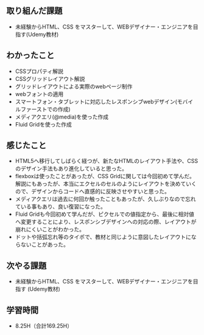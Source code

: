## 取り組んだ課題
- 未経験からHTML、CSS をマスターして、WEBデザイナー・エンジニアを目指す(Udemy教材)  
  
## わかったこと  
  
- CSSプロパティ解説  
- CSSグリッドレイアウト解説  
- グリッドレイアウトによる実際のwebページ制作  
- webフォントの適用  
- スマートフォン・タブレットに対応したレスポンシブwebデザイン(モバイルファーストでの作成)  
- メディアクエリ(@media)を使った作成
- Fluid Gridを使った作成
  
## 感じたこと  
- HTML5へ移行してしばらく経つが、新たなHTMLのレイアウト手法や、CSSのデザイン手法もあり進化していると思った。  
- flexboxは使ったことがあったが、CSS Gridに関しては今回初めて学んだ。解説にもあったが、本当にエクセルのセルのようにレイアウトを決めていくので、デザインからコードへ直感的に反映させやすいと思った。
- メディアクエリは過去に何回か触ったこともあったが、久しぶりなので忘れている事もあり、良い復習になった。
- Fluid Gridも今回初めて学んだが、ピクセルでの値指定から、最後に相対値へ変更することにより、レスポンシブデザインへの対応の際、レイアウトが崩れにくいことがわかった。
- ドットや括弧忘れ等のタイポで、教材と同じように意図したレイアウトにならないことがあった。

## 次やる課題  
- 未経験からHTML、CSS をマスターして、WEBデザイナー・エンジニアを目指す (Udemy教材)  
  
## 学習時間  
- 8.25H（合計169.25H）  
    
